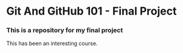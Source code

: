 # Git And GitHub 101 - Final Project
### This is a repository for my final project

This has been an interesting course.